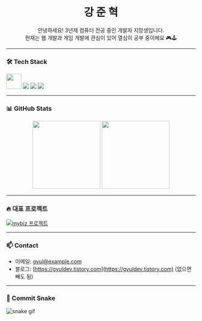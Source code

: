 <!-- 인삿말 + 간단 소개 -->
<h1 align="center"> 강 준 혁 </h1>
<p align="center">
  안녕하세요! 3년제 컴퓨터 전공 중인 개발자 지망생입니다.<br>
  현재는 웹 개발과 게임 개발에 관심이 있어 열심히 공부 중이에요 🎮🕹️
</p>

---

<!-- 기술 스택 -->
### 🛠️ Tech Stack
<p>
  <img src="https://cdn.jsdelivr.net/gh/devicons/devicon@latest/icons/html5/html5-original-wordmark.svg" width="40" />
  <img src="media/C언어.png"/>
  <img src="media/HTML5.png"/>
  <img src="media/Javascript.png"/>
</p>

---

<!-- 통계 -->
### 📊 GitHub Stats
<div align="center">
  <img src="https://github-readme-stats.vercel.app/api?username=gyulorange&show_icons=true&theme=tokyonight" height="180px"/>
  <img src="https://github-readme-stats.vercel.app/api/top-langs/?username=gyulorange&layout=compact&theme=tokyonight" height="180px"/>
</div>

---

<!-- 대표 프로젝트 (원할 경우) -->
### 🔥 대표 프로젝트
[![mybiz 프로젝트](https://github-readme-stats.vercel.app/api/pin/?username=gyulorange&repo=mybiz&theme=tokyonight)](https://github.com/gyulorange/mybiz)

---

<!-- 연락 방법 -->
### 📫 Contact
- 이메일: gyul@example.com
- 블로그: [https://gyuldev.tistory.com](https://gyuldev.tistory.com) (없으면 빼도 됨)

---

<!-- 커밋 히스토리 애니메이션 -->
### 🐍 Commit Snake
![snake gif](https://github.com/kangjun0831)
